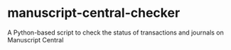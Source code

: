 # manuscript-central-checker
A Python-based script to check the status of transactions and journals on Manuscript Central
